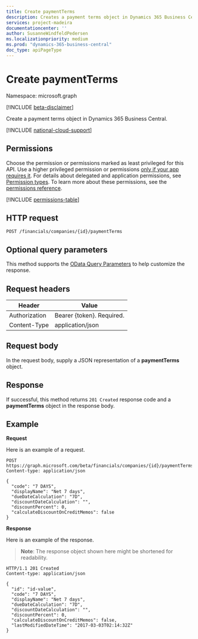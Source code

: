 ```yaml
---
title: Create paymentTerms 
description: Creates a payment terms object in Dynamics 365 Business Central.
services: project-madeira
documentationcenter: ''
author: SusanneWindfeldPedersen
ms.localizationpriority: medium
ms.prod: "dynamics-365-business-central"
doc_type: apiPageType
---
```


# Create paymentTerms

Namespace: microsoft.graph

[!INCLUDE [beta-disclaimer](../../includes/beta-disclaimer.md)]

Create a payment terms object in Dynamics 365 Business Central.

[!INCLUDE [national-cloud-support](../../includes/global-only.md)]

## Permissions
Choose the permission or permissions marked as least privileged for this API. Use a higher privileged permission or permissions [only if your app requires it](/graph/permissions-overview#best-practices-for-using-microsoft-graph-permissions). For details about delegated and application permissions, see [Permission types](/graph/permissions-overview#permission-types). To learn more about these permissions, see the [permissions reference](/graph/permissions-reference).

<!-- { "blockType": "permissions", "name": "dynamics_create_paymentterms" } -->
[!INCLUDE [permissions-table](../includes/permissions/dynamics-create-paymentterms-permissions.md)]

## HTTP request
```http
POST /financials/companies/{id}/paymentTerms
```

## Optional query parameters
This method supports the [OData Query Parameters](/graph/query-parameters) to help customize the response.

## Request headers
|Header|Value|
|---------------|-----------------------------|
|Authorization  |Bearer {token}. Required.    |
|Content-Type   |application/json             |

## Request body
In the request body, supply a JSON representation of a **paymentTerms** object.

## Response
If successful, this method returns ```201 Created``` response code and a **paymentTerms** object in the response body.

## Example

**Request**

Here is an example of a request.

```http
POST https://graph.microsoft.com/beta/financials/companies/{id}/paymentTerms
Content-type: application/json

{
  "code": "7 DAYS",
  "displayName": "Net 7 days",
  "dueDateCalculation": "7D",
  "discountDateCalculation": "",
  "discountPercent": 0,
  "calculateDiscountOnCreditMemos": false
}
```

**Response**

Here is an example of the response. 

> **Note**: The response object shown here might be shortened for readability.

```http
HTTP/1.1 201 Created
Content-type: application/json

{
  "id": "id-value",
  "code": "7 DAYS",
  "displayName": "Net 7 days",
  "dueDateCalculation": "7D",
  "discountDateCalculation": "",
  "discountPercent": 0,
  "calculateDiscountOnCreditMemos": false,
  "lastModifiedDateTime": "2017-03-03T02:14:32Z"
}

```


